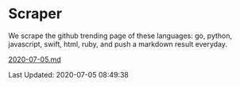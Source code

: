 # Scraper

We scrape the github trending page of these languages: go, python, javascript, swift, html, ruby, and push a markdown result everyday.

[2020-07-05.md](https://github.com/henson/Scraper/blob/master/2020-07-05.md)

Last Updated: 2020-07-05 08:49:38